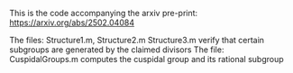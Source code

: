 This is the code accompanying the arxiv pre-print: https://arxiv.org/abs/2502.04084

The files: Structure1.m, Structure2.m Structure3.m verify that certain subgroups are generated by the claimed divisors 
The file: CuspidalGroups.m computes the cuspidal group and its rational subgroup 
